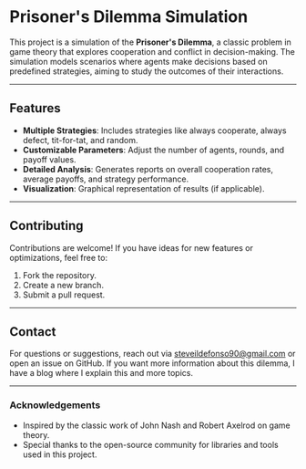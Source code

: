 # Prisoner's Dilemma Simulation

This project is a simulation of the **Prisoner's Dilemma**, a classic problem in game theory that explores cooperation and conflict in decision-making. The simulation models scenarios where agents make decisions based on predefined strategies, aiming to study the outcomes of their interactions.

---

## Features

- **Multiple Strategies**: Includes strategies like always cooperate, always defect, tit-for-tat, and random.
- **Customizable Parameters**: Adjust the number of agents, rounds, and payoff values.
- **Detailed Analysis**: Generates reports on overall cooperation rates, average payoffs, and strategy performance.
- **Visualization**: Graphical representation of results (if applicable).

---

## Contributing

Contributions are welcome! If you have ideas for new features or optimizations, feel free to:

1. Fork the repository.
2. Create a new branch.
3. Submit a pull request.

---

## Contact

For questions or suggestions, reach out via [steveildefonso90@gmail.com](mailto:steveildefonso90@gmail.com) or open an issue on GitHub.
If you want more information about this dilemma, I have a blog where I explain this and more topics.

---

### Acknowledgements

- Inspired by the classic work of John Nash and Robert Axelrod on game theory.
- Special thanks to the open-source community for libraries and tools used in this project.
